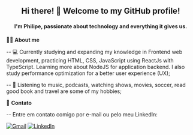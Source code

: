 <h2 align='center'>  Hi there! 👋  Welcome to my GitHub profile! </h2>


<h4 align='center'> I'm Philipe, passionate about technology and everything it gives us. </h4>

 👨‍💻 <b>About me</b>

 -- 💻 Currently studying and expanding my knowledge in Frontend web development, practicing HTML, CSS, JavaScript using ReactJs with TypeScript. Learning more about NodeJS for application backend.
I also study performance optimization for a better user experience (UX); 

 -- 🏡 Listening to music, podcasts, watching shows, movies,  soccer, read good book and travel are some of my hobbies;

 📲 <b> Contato </b>

 -- Entre em contato comigo por e-mail ou pelo meu LinkedIn:

<a href="mailto:philipsferreiraa@gmail.com"><img src="https://img.shields.io/badge/Gmail-D14836?style=for-the-badge&logo=gmail&logoColor=white" alt="Gmail"/></a>
<a href="https://www.linkedin.com/in/philipe-ferreira-60696388/"><img src="https://img.shields.io/badge/linkedin%20-%230077B5.svg?&style=for-the-badge&logo=linkedin&logoColor=white" alt="LinkedIn"/></a>


